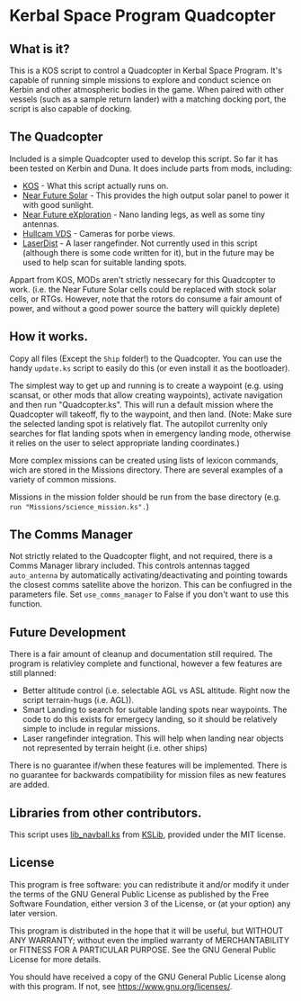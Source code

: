 # Kerbal Space Program Quadcopter

## What is it?

This is a KOS script to control a Quadcopter in Kerbal Space Program. It's capable of running simple missions to explore and conduct science on Kerbin and other atmospheric bodies in the game. When paired with other vessels (such as a sample return lander) with a matching docking port, the script is also capable of docking. 

## The Quadcopter 

Included is a simple Quadcopter used to develop this script. So far it has been tested on Kerbin and Duna. It does include parts from mods, including:

- [KOS](https://forum.kerbalspaceprogram.com/index.php?/topic/165628-ksp-1101-and-111-kos-v1310-kos-scriptable-autopilot-system/) - What this script actually runs on.
- [Near Future Solar](https://forum.kerbalspaceprogram.com/index.php?/topic/155465-most-112x-near-future-technologies-august-26/) - This provides the high output solar panel to power it with good sunlight.
- [Near Future eXploration](https://forum.kerbalspaceprogram.com/index.php?/topic/155465-most-112x-near-future-technologies-august-26/) - Nano landing legs, as well as some tiny antennas. 
- [Hullcam VDS](http://forum.kerbalspaceprogram.com/index.php?/topic/145633-113-hullcam-vds-continued/&do=findComment&comment=2710247) - Cameras for porbe views.
- [LaserDist](http://forum.kerbalspaceprogram.com/index.php?/topic/141697-*) - A laser rangefinder. Not currently used in this script (although there is some code written for it), but in the future may be used to help scan for suitable landing spots. 

Appart from KOS, MODs aren't strictly nessecary for this Quadcopter to work. (i.e. the Near Future Solar cells could be replaced with stock solar cells, or RTGs. However, note that the rotors do consume a fair amount of power, and without a good power source the battery will quickly deplete)

## How it works. 

Copy all files (Except the `Ship` folder!) to the Quadcopter. You can use the handy `update.ks` script to easily do this (or even install it as the bootloader).

The simplest way to get up and running is to create a waypoint (e.g. using scansat, or other mods that allow creating waypoints), activate navigation and then run "Quadcopter.ks". This will run a default mission where the Quadcopter will takeoff, fly to the waypoint, and then land. (Note: Make sure the selected landing spot is relatively flat. The autopilot currenlty only searches for flat landing spots when in emergency landing mode, otherwise it relies on the user to select appropriate landing coordinates.)

More complex missions can be created using lists of lexicon commands, wich are stored in the Missions directory. There are several examples of a variety of common missions.

Missions in the mission folder should be run from the base directory (e.g. `run "Missions/science_mission.ks".`)

## The Comms Manager

Not strictly related to the Quadcopter flight, and not required, there is a Comms Manager library included. This controls antennas tagged `auto_antenna` by automatically activating/deactivating and pointing towards the closest comms satellite above the horizon. This can be confiugred in the parameters file. Set `use_comms_manager` to False if you don't want to use this function. 

## Future Development

There is a fair amount of cleanup and documentation still required. The program is relativley complete and functional, however a few features are still planned:
- Better altitude control (i.e. selectable AGL vs ASL altitude. Right now the script terrain-hugs (i.e. AGL)).
- Smart Landing to search for suitable landing spots near waypoints. The code to do this exists for emergecy landing, so it should be relatively simple to include in regular missions. 
- Laser rangefinder integration. This will help when landing near objects not represented by terrain height (i.e. other ships)

There is no guarantee if/when these features will be implemented. 
There is no guarantee for backwards compatibility for mission files as new features are added. 

## Libraries from other contributors.

This script uses [lib_navball.ks](https://github.com/KSP-KOS/KSLib/blob/master/library/lib_navball.ks) from [KSLib](https://github.com/KSP-KOS/KSLib), provided under the MIT license. 

## License

This program is free software: you can redistribute it and/or modify it under the terms of the GNU General Public License as published by the Free Software Foundation, either version 3 of the License, or (at your option) any later version.

This program is distributed in the hope that it will be useful, but WITHOUT ANY WARRANTY; without even the implied warranty of MERCHANTABILITY or FITNESS FOR A PARTICULAR PURPOSE. See the GNU General Public License for more details.

You should have received a copy of the GNU General Public License along with this program. If not, see <https://www.gnu.org/licenses/>. 
